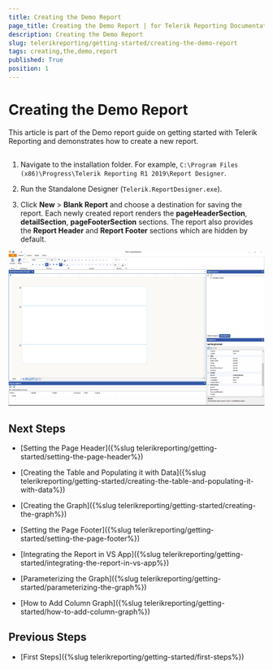 ```yaml
---
title: Creating the Demo Report
page_title: Creating the Demo Report | for Telerik Reporting Documentation
description: Creating the Demo Report
slug: telerikreporting/getting-started/creating-the-demo-report
tags: creating,the,demo,report
published: True
position: 1
---
```


# Creating the Demo Report



This article is part of the Demo report guide on getting started with Telerik Reporting and demonstrates how to create a new report.
      

## 

1. Navigate to the installation folder. For example, `C:\Program Files (x86)\Progress\Telerik Reporting R1 2019\Report Designer`.
            

1. Run the Standalone Designer (`Telerik.ReportDesigner.exe`).
            

1. Click __New__ > __Blank Report__ and choose a destination for saving the report.
            Each newly created report renders the __pageHeaderSection__, __detailSection__,
              __pageFooterSection__ sections.
              The report also provides the __Report Header__ and __Report Footer__ sections which are hidden by default.
              
  ![initialview](images/initialview.PNG)

## Next Steps

* [Setting the Page Header]({%slug telerikreporting/getting-started/setting-the-page-header%})

* [Creating the Table and Populating it with Data]({%slug telerikreporting/getting-started/creating-the-table-and-populating-it-with-data%})

* [Creating the Graph]({%slug telerikreporting/getting-started/creating-the-graph%})

* [Setting the Page Footer]({%slug telerikreporting/getting-started/setting-the-page-footer%})

* [Integrating the Report in VS App]({%slug telerikreporting/getting-started/integrating-the-report-in-vs-app%})

* [Parameterizing the Graph]({%slug telerikreporting/getting-started/parameterizing-the-graph%})

* [How to Add Column Graph]({%slug telerikreporting/getting-started/how-to-add-column-graph%})

## Previous Steps

* [First Steps]({%slug telerikreporting/getting-started/first-steps%})
